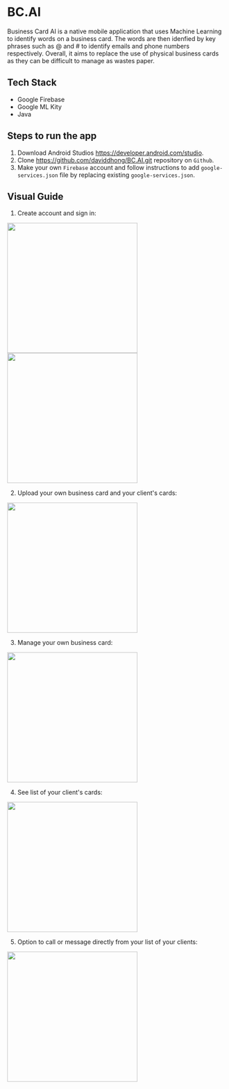 # BC.AI

Business Card AI is a native mobile application that uses Machine Learning to identify words on a business card. 
The words are then idenfied by key phrases such as @ and # to identify emails and phone numbers respectively. Overall, it 
aims to replace the use of physical business cards as they can be difficult to manage as wastes paper. 

## Tech Stack

* Google Firebase
* Google ML Kity
* Java

## Steps to run the app
1. Download Android Studios https://developer.android.com/studio.
2. Clone https://github.com/daviddhong/BC.AI.git repository on ```Github```. 
3. Make your own ```Firebase``` account and follow instructions to add ```google-services.json``` file by replacing existing ```google-services.json```. 

## Visual Guide
1. Create account and sign in:

<img src= "https://i.imgur.com/c6qF6nN.jpg" width="300">  <img src= "https://i.imgur.com/U5b2hG1.jpg" width="300">

2. Upload your own business card and your client's cards:

<img src= "https://i.imgur.com/hVI9Rid.jpg" width="300">

3. Manage your own business card:

<img src= "https://i.imgur.com/IJV0BX4.jpg" width="300">

4. See list of your client's cards:

<img src= "https://i.imgur.com/xHippPL.jpg" width="300">

5. Option to call or message directly from your list of your clients:

<img src= "https://i.imgur.com/YLZiO7n.jpg" width="300">
